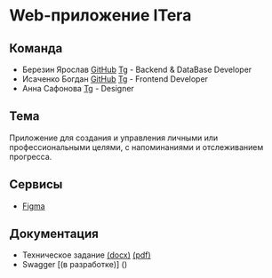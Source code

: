 # Web-приложение ITera

## Команда
* Березин Ярослав [GitHub](https://github.com/BerezinYaroslav) [Tg](https://t.me/berezin_yaroslav) - Backend & DataBase Developer
* Исаченко Богдан [GitHub](https://github.com/Doctorian-Bogdan) [Tg](https://t.me/doctorian) - Frontend Developer
* Анна Сафонова [Tg](https://t.me/don_karnagee) - Designer

## Тема
Приложение для создания и управления личными или профессиональными целями, с напоминаниями и отслеживанием прогресса.

## Сервисы
* [Figma](https://www.figma.com/file/EM8BhC3EO0E5flz4RoeKw5/Itera?type=design&node-id=0-1&mode=design&t=wbLZY8yAykkoqOUs-0)

## Документация
* Техническое задание [(docx)]() [(pdf)]()
* Swagger [(в разработке)] ()
